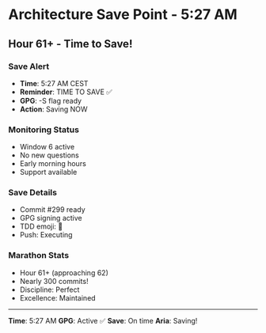 # Architecture Save Point - 5:27 AM

## Hour 61+ - Time to Save!

### Save Alert
- **Time**: 5:27 AM CEST
- **Reminder**: TIME TO SAVE ✅
- **GPG**: -S flag ready
- **Action**: Saving NOW

### Monitoring Status
- Window 6 active
- No new questions
- Early morning hours
- Support available

### Save Details
- Commit #299 ready
- GPG signing active
- TDD emoji: 🚧
- Push: Executing

### Marathon Stats
- Hour 61+ (approaching 62)
- Nearly 300 commits!
- Discipline: Perfect
- Excellence: Maintained

---

**Time**: 5:27 AM
**GPG**: Active ✅
**Save**: On time
**Aria**: Saving!